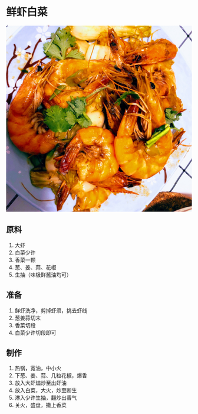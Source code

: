 # 鲜虾白菜

![&#x9C9C;&#x867E;&#x767D;&#x83DC;](.gitbook/assets/effects-2.jpg)

## 原料

1. 大虾
2. 白菜少许
3. 香菜一颗
4. 葱、姜、蒜、花椒
5. 生抽（味极鲜酱油均可）

## 准备

1. 鲜虾洗净，剪掉虾须，挑去虾线
2. 葱姜蒜切末
3. 香菜切段
4. 白菜少许切段即可

## 制作

1. 热锅，宽油，中小火
2. 下葱、姜、蒜、几粒花椒，爆香
3. 放入大虾煸炒至出虾油
4. 放入白菜，大火，炒至断生
5. 淋入少许生抽，翻炒出香气
6. 关火，盛盘，撒上香菜

